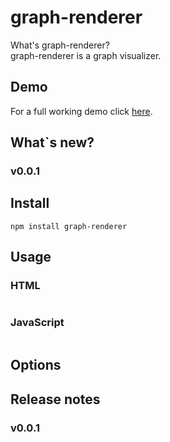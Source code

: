 # graph-renderer

What's graph-renderer?\
graph-renderer is a graph visualizer.

## Demo
For a full working demo click [here](https://codepen.io/waxalot/pen/wqwrrw).

## What`s new?

### v0.0.1
 
## Install
```
npm install graph-renderer
```

## Usage
### HTML
```html
```
### JavaScript
```js
```

## Options


## Release notes
### v0.0.1